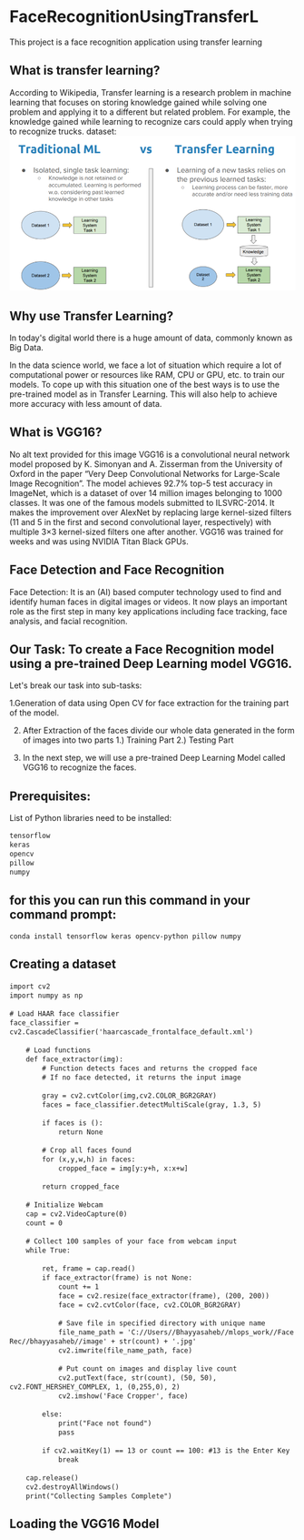 # FaceRecognitionUsingTransferL
This project is a face recognition application using transfer learning

## What is transfer learning?

According to Wikipedia, Transfer learning is a research problem in machine learning that focuses on storing knowledge gained while solving one problem and applying it to a different but related problem. For example, the knowledge gained while learning to recognize cars could apply when trying to recognize trucks.
dataset:![dataset](/screenshot/0.png)

## Why use Transfer Learning?

In today's digital world there is a huge amount of data, commonly known as Big Data.

In the data science world, we face a lot of situation which require a lot of computational power or resources like RAM, CPU or GPU, etc. to train our models. To cope up with this situation one of the best ways is to use the pre-trained model as in Transfer Learning. This will also help to achieve more accuracy with less amount of data.

## What is VGG16?

No alt text provided for this image
VGG16 is a convolutional neural network model proposed by K. Simonyan and A. Zisserman from the University of Oxford in the paper “Very Deep Convolutional Networks for Large-Scale Image Recognition”. The model achieves 92.7% top-5 test accuracy in ImageNet, which is a dataset of over 14 million images belonging to 1000 classes. It was one of the famous models submitted to ILSVRC-2014. It makes the improvement over AlexNet by replacing large kernel-sized filters (11 and 5 in the first and second convolutional layer, respectively) with multiple 3×3 kernel-sized filters one after another. VGG16 was trained for weeks and was using NVIDIA Titan Black GPUs.

## Face Detection and Face Recognition

Face Detection: It is an (AI) based computer technology used to find and identify human faces in digital images or videos. It now plays an important role as the first step in many key applications including face tracking, face analysis, and facial recognition.

## Our Task: To create a Face Recognition model using a pre-trained Deep Learning model VGG16.

Let's break our task into sub-tasks:

1.Generation of data using Open CV for face extraction for the training part of the model.

2. After Extraction of the faces divide our whole data generated in the form of images into two parts 1.) Training Part 2.) Testing Part

3. In the next step, we will use a pre-trained Deep Learning Model called VGG16 to recognize the faces.

## Prerequisites:

List of Python libraries need to be installed:

    tensorflow
    keras
    opencv
    pillow
    numpy
    
## for this you can run this command in your command prompt:

    conda install tensorflow keras opencv-python pillow numpy
    
## Creating a dataset
    import cv2
    import numpy as np

    # Load HAAR face classifier
    face_classifier = cv2.CascadeClassifier('haarcascade_frontalface_default.xml')

        # Load functions
        def face_extractor(img):
            # Function detects faces and returns the cropped face
            # If no face detected, it returns the input image

            gray = cv2.cvtColor(img,cv2.COLOR_BGR2GRAY)
            faces = face_classifier.detectMultiScale(gray, 1.3, 5)

            if faces is ():
                return None

            # Crop all faces found
            for (x,y,w,h) in faces:
                cropped_face = img[y:y+h, x:x+w]

            return cropped_face

        # Initialize Webcam
        cap = cv2.VideoCapture(0)
        count = 0

        # Collect 100 samples of your face from webcam input
        while True:

            ret, frame = cap.read()
            if face_extractor(frame) is not None:
                count += 1
                face = cv2.resize(face_extractor(frame), (200, 200))
                face = cv2.cvtColor(face, cv2.COLOR_BGR2GRAY)

                # Save file in specified directory with unique name
                file_name_path = 'C://Users//Bhayyasaheb//mlops_work//Face Rec//bhayyasaheb//image' + str(count) + '.jpg'
                cv2.imwrite(file_name_path, face)

                # Put count on images and display live count
                cv2.putText(face, str(count), (50, 50), cv2.FONT_HERSHEY_COMPLEX, 1, (0,255,0), 2)
                cv2.imshow('Face Cropper', face)

            else:
                print("Face not found")
                pass

            if cv2.waitKey(1) == 13 or count == 100: #13 is the Enter Key
                break

        cap.release()
        cv2.destroyAllWindows()      
        print("Collecting Samples Complete")


## Loading the VGG16 Model
